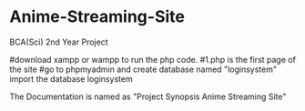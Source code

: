 # Anime-Streaming-Site
BCA(Sci) 2nd Year Project

#download xampp or wampp to run the php code.
#1.php is the first page of the site
#go to phpmyadmin and create database named "loginsystem"
import the database loginsystem 

The  Documentation is named as "Project Synopsis Anime Streaming Site"
